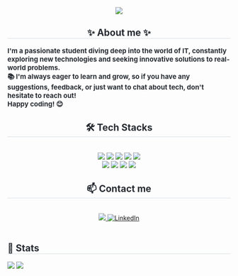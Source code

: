<p align='center'>
<img src="https://capsule-render.vercel.app/api?type=waving&color=auto&height=180&text=Hello!%20I%20am%20Jung&animation=&fontColor=000000&fontSize=50" />
</p>
    
<div align="center">
    <h2 style="border-bottom: 1px solid #d8dee4; color: #282d33;">✨ About me ✨</h2>
    <div style="font-weight: 700; font-size: 15px; text-align:left; color: #282d33;">
        I'm a passionate student diving deep into the world of IT, constantly exploring new technologies and seeking innovative solutions to real-world problems.<br>
        📚 I'm always eager to learn and grow, so if you have any suggestions, feedback, or just want to chat about tech, don't hesitate to reach out!<br>
        Happy coding! 😊
    </div>

<div align="center">
    <h2 style="border-bottom: 1px solid #d8dee4; color: #282d33;">🛠️ Tech Stacks</h2><br>
    <div style="margin: 0 auto; text-align: center;">
        <img src="https://img.shields.io/badge/C-A8B9CC?style=for-the-badge&logo=C&logoColor=white">
        <img src="https://img.shields.io/badge/Bootstrap-7952B3?style=for-the-badge&logo=Bootstrap&logoColor=white">
        <img src="https://img.shields.io/badge/Figma-F24E1E?style=for-the-badge&logo=Figma&logoColor=white">
        <img src="https://img.shields.io/badge/HTML5-E34F26?style=for-the-badge&logo=HTML5&logoColor=white">
        <img src="https://img.shields.io/badge/MySQL-4479A1?style=for-the-badge&logo=MySQL&logoColor=white">
        <br/>
        <img src="https://img.shields.io/badge/Python-3776AB?style=for-the-badge&logo=Python&logoColor=white">
        <img src="https://img.shields.io/badge/Trello-0052CC?style=for-the-badge&logo=Trello&logoColor=white">
        <img src="https://img.shields.io/badge/CSS3-1572B6?style=for-the-badge&logo=CSS3&logoColor=white">
        <img src="https://img.shields.io/badge/Java-007396?style=for-the-badge&logo=Java&logoColor=white">
    </div>
</div>

<div align="center">
    <h2 style="border-bottom: 1px solid #d8dee4; color: #282d33;">📫 Contact me</h2><br>
    <div align="center">
        <a href="mailto:jung.kim8505@gmail.com">
            <img src="https://img.shields.io/badge/Gmail-EA4335?style=for-the-badge&logo=Gmail&logoColor=white&link=mailto:jung.kim8505@gmail.com">
        </a>    
       <a href="https://www.linkedin.com/in/jung-kim-8505nz" target="_blank">
        <img src="https://img.shields.io/badge/LinkedIn-0077B5?style=for-the-badge&logo=LinkedIn&logoColor=white" alt="LinkedIn">
        </a>
    </div><br>
</div>

<div align="center" style="text-align: left;">
    <h2 style="border-bottom: 1px solid #d8dee4; color: #282d33;">🏅 Stats</h2>
    <div style="text-align: left;">
        <img src="https://github-readme-stats.vercel.app/api?username=jung&bg_color=60,000000,1d1b1b&title_color=b4f9eb&text_color=b4f9eb" />
        <img src="https://github-readme-stats.vercel.app/api/top-langs/?username=jung&layout=compact&bg_color=60,000000,1d1b1b&title_color=b4f9eb&text_color=b4f9eb" />
    </div>
</div>
   
    

<!--


- 🔭 I’m currently working on ...
- 🌱 I’m currently learning ...
- 👯 I’m looking to collaborate on ...
- 🤔 I’m looking for help with ...
- 💬 Ask me about ...
- 📫 How to reach me: ...
- 😄 Pronouns: ...
- ⚡ Fun fact: ...
-->
